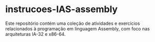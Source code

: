 # instrucoes-IAS-assembly
Este repositório contém uma coleção de atividades e exercícios relacionados à programação em linguagem Assembly, com foco nas arquiteturas IA-32 e x86-64.
